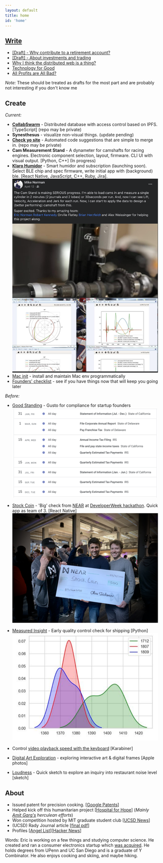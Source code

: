 ```yaml
---
layout: default
title: home
id: 'home'
---
```


## [Write](/writings/)

- [[Draft] - Why contribute to a retirement account?](/writings/retirement.html)
- [[Draft] - About investments and trading](/writings/investing.html)
- [Why I think the distributed web is a thing?](/writings/dweb.html)
- [Technology for Good](writings/techmology.html)
- [All Profits are All Bad?](/writings/profit.html)

_Note:_ These should be treated as drafts for the most part and are probably not interesting if you don't know me

## Create

_Current:_

- [**CollabSwarm**](https://github.com/collabswarm/collabswarm) - Distributed database with access control based on IPFS. [TypeScript] \(repo may be private\)
- **Synesthesus** - visualize non-visual things. (update pending)
- [**Check yo site**](https://github.com/lifekaizen/check-yo-site) - Automated code suggestions that are simple to merge in. (repo may be private)
- **Cam Measurement Stand** - A dynameter for camshafts for racing engines. Electronic component selection, layout, firmware. CLI UI with visual output. [Python, C++] (In progress)
- [**Klaro Humidor**](/creations/humidor-app.html) - Smart humidor and subscription (launching soon). Select BLE chip and spec firmware, write initial app with (background) ble. [React Native, JavaScript, C++, Ruby, Jira].
  ![cam stand and graphs](/assets/img/index/cam_stand.png 'Output graphs.')
- [Mac init](https://github.com/lifekaizen/mac-init) - install and maintain Mac env programmatically
- [Founders' checklist](https://github.com/lifekaizen/founders-checklist) - see if you have things now that will keep you going later

_Before:_

- [Good Standing](https://goodstanding.guide/) - Gusto for compliance for startup founders
  ![view of calendar](/assets/img/index/good_standing_cal.png 'Early version of the compliance calendar.')
- [Stock Coin](https://youtu.be/heBzIqgqkvA) - 'Big' check from [NEAR](https://nearprotocol.com/) at [DeveloperWeek hackathon](https://www.developerweek.com/events/hackathon/). Quick app as team of 3. [React Native]
  ![award ceremony](/assets/img/index/stockcoin_check.jpeg 'Presented with a giant for $500 check by Near.')

- [Measured Insight](/assets/measured_insight.pdf) - Early quality control check for shipping [Python]
  ![frequency distribution](/assets/img/index/mi_freq_dist.png 'Frequency distribution shows clear separation of good and bad items.')

- Control [video playback speed with the keyboard](/creations/video-speed-control.html) [Karabiner]
- [Digital Art Exploration](/creations/digital-art.html) - exploring interactive art & digital frames [Apple photos]
- [Loudness](/creations/loudness.html) - Quick sketch to explore an inquiry into restaurant noise level [sketch]

## About

- Issued patent for precision cooking. [[Google Patents][2]]
- Helped kick off this humanitarian project [[Hospital for Hope][3]] (_Mainly [Amit Garg's][4] herculean efforts_)
- Won competition hosted by MIT graduate student club [[UCSD News][1]]
- (UCSD) Rady Journal article [[final pdf][6]]
- Profiles [[Angel List](https://angel.co/ericnorman)][[Hacker News](https://news.ycombinator.com/user?id=lifekaizen)]

Words: Eric is working on a few things and studying computer science. He created and ran a consumer electronics startup which [was acquired][5]. He holds degrees from UPenn and UC San Diego and is a graduate of Y Combinator. He also enjoys cooking and skiing, and maybe hiking.

[1]: https://ucsdnews.ucsd.edu/feature/rady_school_of_management_students_win_operations_simulation_competition
[2]: https://patents.google.com/patent/US10368395B1/en?oq=US10368395B1
[3]: https://www.hospitalforhope.org/team
[4]: https://www.linkedin.com/in/amgarg
[5]: https://desora.co/
[6]: /assets/publish.pdf

